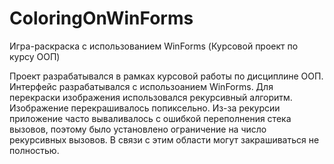 # ColoringOnWinForms
Игра-раскраска с использованием WinForms (Курсовой проект по курсу ООП)

Проект разрабатывался в рамках курсовой работы по дисциплине ООП.
Интерфейс разрабатывался с использоанием WinForms. 
Для перекраски изображения использовался рекурсивный алгоритм. Изображение перекрашивалось попиксельно. Из-за рекурсии приложение часто вываливалось с ошибкой переполнения стека вызовов, поэтому было установлено ограничение на число рекурсивных вызовов. В связи с этим области могут закрашиваться не полностью.
